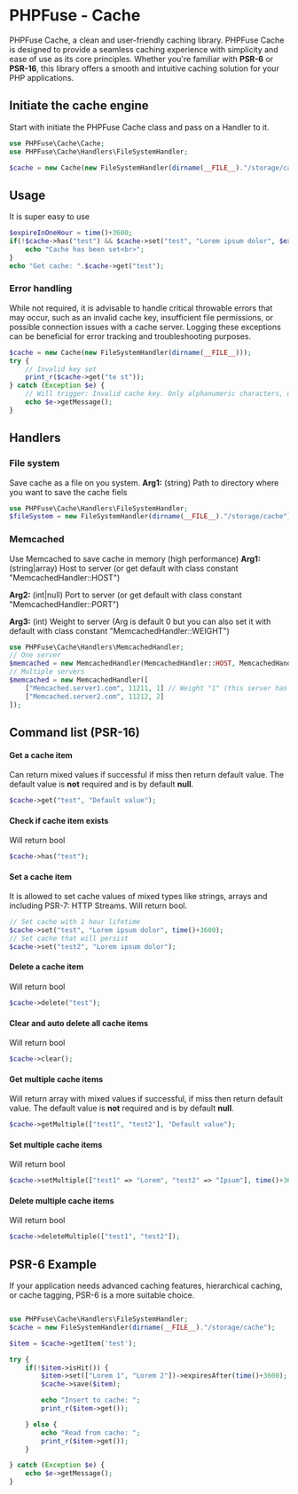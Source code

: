 
# PHPFuse - Cache
PHPFuse Cache, a clean and user-friendly caching library. PHPFuse Cache is designed to provide a seamless caching experience with simplicity and ease of use as its core principles. Whether you're familiar with **PSR-6** or **PSR-16**, this library offers a smooth and intuitive caching solution for your PHP applications.

## Initiate the cache engine
Start with initiate  the PHPFuse Cache class and pass on a Handler to it. 
```php
use PHPFuse\Cache\Cache;
use PHPFuse\Cache\Handlers\FileSystemHandler;

$cache = new Cache(new FileSystemHandler(dirname(__FILE__)."/storage/cache"));
```

## Usage
It is super easy to use
```php
$expireInOneHour = time()+3600;
if(!$cache->has("test") && $cache->set("test", "Lorem ipsum dolor", $expireInOneHour)) {
	echo "Cache has been set<br>";
}
echo "Get cache: ".$cache->get("test");
```
### Error handling
While not required, it is advisable to handle critical throwable errors that may occur, such as an invalid cache key, insufficient file permissions, or possible connection issues with a cache server. Logging these exceptions can be beneficial for error tracking and troubleshooting purposes. 
```php
$cache = new Cache(new FileSystemHandler(dirname(__FILE__)));
try {
	// Invalid key set
	print_r($cache->get("te st"));
} catch (Exception $e) {
	// Will trigger: Invalid cache key. Only alphanumeric characters, underscores, and dots are allowed.
	echo $e->getMessage();
}
```

## Handlers

### File system
Save cache as a file on you system.
**Arg1:** (string) Path to directory where you want to save the cache fiels
```php
use PHPFuse\Cache\Handlers\FileSystemHandler;
$fileSystem = new FileSystemHandler(dirname(__FILE__)."/storage/cache");
```

### Memcached
Use Memcached to save cache in memory (high performance)
**Arg1:** (string|array) Host to server (or get default with class constant "MemcachedHandler::HOST")

**Arg2:** (int|null) Port to server (or get default with class constant "MemcachedHandler::PORT")

**Arg3:** (int) Weight to server (Arg is default 0 but you can also set it with default with class constant "MemcachedHandler::WEIGHT")
```php
use PHPFuse\Cache\Handlers\MemcachedHandler;
// One server
$memcached = new MemcachedHandler(MemcachedHandler::HOST, MemcachedHandler::PORT, MemcachedHandler::WEIGHT);
// Multiple servers
$memcached = new MemcachedHandler([
	["Memcached.server1.com", 11211, 1] // Weight "1" (this server has priority)
	["Memcached.server2.com", 11212, 2]
]);
```

## Command list (PSR-16)
#### Get a cache item
Can return mixed values if successful if miss then return default value. The default value is **not** required and is by default **null**.
```php
$cache->get("test", "Default value");
```
#### Check if cache item exists
Will return bool
```php
$cache->has("test");
```
#### Set a cache item
It is allowed to set cache values of mixed types like strings, arrays and including PSR-7: HTTP Streams. Will return bool.
```php
// Set cache with 1 hour lifetime
$cache->set("test", "Lorem ipsum dolor", time()+3600);
// Set cache that will persist
$cache->set("test2", "Lorem ipsum dolor");
```
#### Delete a cache item
Will return bool
```php
$cache->delete("test");
```
#### Clear and auto delete all cache items
Will return bool
```php
$cache->clear();
```
#### Get multiple cache items
Will return array with mixed values if successful, if miss then return default value. The default value is **not** required and is by default **null**.
```php
$cache->getMultiple(["test1", "test2"], "Default value");
```
#### Set multiple cache items
Will return bool 
```php
$cache->setMultiple(["test1" => "Lorem", "test2" => "Ipsum"], time()+3600);
```
#### Delete multiple cache items
Will return bool
```php
$cache->deleteMultiple(["test1", "test2"]);
```
## PSR-6 Example
If your application needs advanced caching features, hierarchical caching, or cache tagging, PSR-6 is a more suitable choice.
```php

use PHPFuse\Cache\Handlers\FileSystemHandler;
$cache = new FileSystemHandler(dirname(__FILE__)."/storage/cache");

$item = $cache->getItem('test');

try {
	if(!$item->isHit()) {
		$item->set(["Lorem 1", "Lorem 2"])->expiresAfter(time()+3600);
		$cache->save($item);

		echo "Insert to cache: ";
		print_r($item->get());

	} else {
		echo "Read from cache: ";
		print_r($item->get());
	}

} catch (Exception $e) {
	echo $e->getMessage();
}
```
